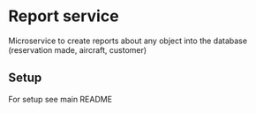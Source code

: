 # Report service
Microservice to create reports about any object into the database (reservation made, aircraft, customer)

## Setup
For setup see main README